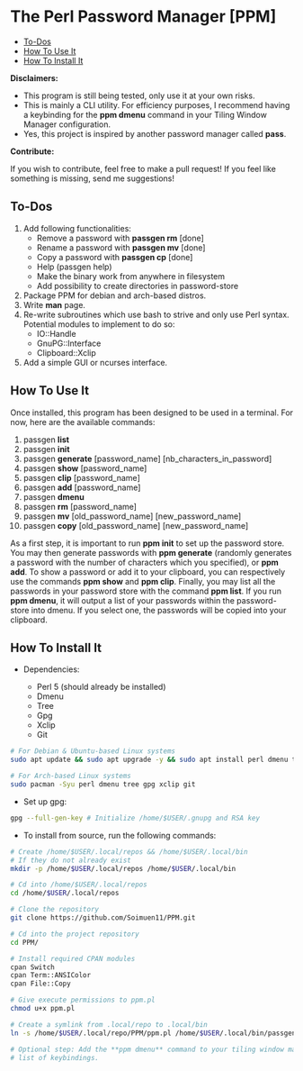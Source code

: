 # The Perl Password Manager [PPM]

* [To-Dos](#to-dos)
* [How To Use It](#how-to-use-it)
* [How To Install It](#how-to-install-it)

**Disclaimers:**

+ This program is still being tested, only use it at your own risks.
+ This is mainly a CLI utility. For efficiency purposes, I recommend having a
  keybinding for the **ppm dmenu** command in your Tiling Window Manager
  configuration.
+ Yes, this project is inspired by another password manager called **pass**.

**Contribute:**

If you wish to contribute, feel free to make a pull request! If
you feel like something is missing, send me suggestions!

## To-Dos

1. Add following functionalities:
	+ Remove a password with **passgen rm** [done]
	+ Rename a password with **passgen mv** [done]
	+ Copy a password with **passgen cp** [done]
	+ Help (passgen help)
	+ Make the binary work from anywhere in filesystem
	+ Add possibility to create directories in password-store
2. Package PPM for debian and arch-based distros.
3. Write **man** page.
4. Re-write subroutines which use bash to strive and only use Perl syntax.
   Potential modules to implement to do so: 
   + IO::Handle
   + GnuPG::Interface
   + Clipboard::Xclip
7. Add a simple GUI or ncurses interface.

## How To Use It

Once installed, this program has been designed to be used in a terminal. For
now, here are the available commands:

1. passgen **list**
2. passgen **init**
3. passgen **generate** [password_name] [nb_characters_in_password]
4. passgen **show** [password_name]
5. passgen **clip** [password_name]
6. passgen **add** [password_name]
7. passgen **dmenu**
8. passgen **rm** [password_name]
9. passgen **mv** [old_password_name] [new_password_name]
10. passgen **copy** [old_password_name] [new_password_name]

As a first step, it is important to run **ppm init** to set up the password
store. You may then generate passwords with **ppm generate** (randomly
generates a password with the number of characters which you specified), or
**ppm add**. To show a password or add it to your clipboard, you can
respectively use the commands **ppm show** and **ppm clip**. Finally, you may
list all the passwords in your password store with the command **ppm list**.
If you run **ppm dmenu**, it will output a list of your passwords within the
password-store into dmenu. If you select one, the passwords will be copied into
your clipboard.

## How To Install It

+ Dependencies:

	- Perl 5 (should already be installed)
	- Dmenu
	- Tree
	- Gpg
	- Xclip
	- Git

```bash
# For Debian & Ubuntu-based Linux systems
sudo apt update && sudo apt upgrade -y && sudo apt install perl dmenu tree gpg xclip git

# For Arch-based Linux systems
sudo pacman -Syu perl dmenu tree gpg xclip git
```

+ Set up gpg:

```bash
gpg --full-gen-key # Initialize /home/$USER/.gnupg and RSA key
```

+ To install from source, run the following commands:

```bash
# Create /home/$USER/.local/repos && /home/$USER/.local/bin
# If they do not already exist
mkdir -p /home/$USER/.local/repos /home/$USER/.local/bin

# Cd into /home/$USER/.local/repos
cd /home/$USER/.local/repos

# Clone the repository
git clone https://github.com/Soimuen11/PPM.git

# Cd into the project repository
cd PPM/

# Install required CPAN modules
cpan Switch
cpan Term::ANSIColor	
cpan File::Copy

# Give execute permissions to ppm.pl
chmod u+x ppm.pl

# Create a symlink from .local/repo to .local/bin
ln -s /home/$USER/.local/repo/PPM/ppm.pl /home/$USER/.local/bin/passgen

# Optional step: Add the **ppm dmenu** command to your tiling window manager's
# list of keybindings.  
```

